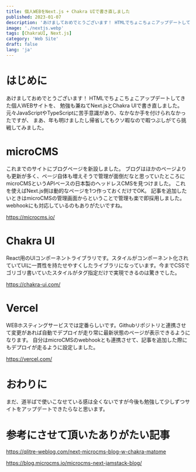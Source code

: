 ```yaml
---
title: 個人WEBをNext.js + Chakra UIで書き直しました
published: 2023-01-07
description: 'あけましておめでとうございます！ HTMLでちょこちょこアップデートしてきた個人WEBサイトを、 勉強も兼ねてNext.jsとChakra UIで書き直しました。'
image: './nextjs.webp'
tags: [ChakraUI, Next.js]
category: 'Web Site'
draft: false 
lang: 'ja'
---
```


# はじめに

あけましておめでとうございます！
HTMLでちょこちょこアップデートしてきた個人WEBサイトを、
勉強も兼ねてNext.jsとChakra UIで書き直しました。
元々JavaScriptやTypeScriptに苦手意識があり、なかなか手を付けられなかったですが、
まあ、年も明けましたし帰省してもクソ暇なので暇つぶしがてら挑戦してみました。

# microCMS

これまでのサイトにブログページを新設しました。
ブログはほかのページよりも更新が多く、ページ自体も増えそうで管理が面倒だなと思っていたところにmicroCMSというAPIベースの日本製のヘッドレスCMSを見つけました。
これを使えばNext.js側は動的なページを1つ作っておくだけでOK。
記事を追加したいときはmicroCMSの管理画面からということで管理も楽で即採用しました。
webhookにも対応しているのもありがたいですね。

https://microcms.io/

# Chakra UI

React用のUIコンポーネントライブラリです。スタイルがコンポーネント化されていてUIに一貫性を持たせやすくしたライブラリになっています。今までCSSでゴリゴリ書いていたスタイルがタグ指定だけで実現できるのは驚きでした。

https://chakra-ui.com/

# Vercel

WEBホスティングサービスでは定番らしいです。Githubリポジトリと連携させて変更があれば自動でデプロイが走り常に最新状態のページが表示できるようになります。
自分はmicroCMSのwebhookとも連携させて、記事を追加した際にもデプロイが走るように設定しました。

https://vercel.com/

# おわりに

まだ、道半ばで使いこなせている感は全くないですが今後も勉強して少しずつサイトをアップデートできたらなと思います。

# 参考にさせて頂いたありがたい記事

https://qlitre-weblog.com/next-microcms-blog-w-chakra-matome

https://blog.microcms.io/microcms-next-jamstack-blog/